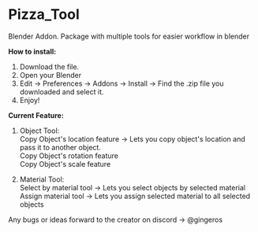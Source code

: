 # Pizza_Tool
Blender Addon. Package with multiple tools for easier workflow in blender

**How to install:**
1. Download the file.
2. Open your Blender
3. Edit -> Preferences -> Addons -> Install -> Find the .zip file you downloaded and select it.
4. Enjoy!

**Current Feature:**
  1. Object Tool:  
    Copy Object's location feature -> Lets you copy object's location and pass it to another object.  
    Copy Object's rotation feature  
    Copy Object's scale feature  

  3. Material Tool:  
    Select by material tool -> Lets you select objects by selected material  
    Assign material tool -> Lets you assign selected material to all selected objects

Any bugs or ideas forward to the creator on discord -> @gingeros
